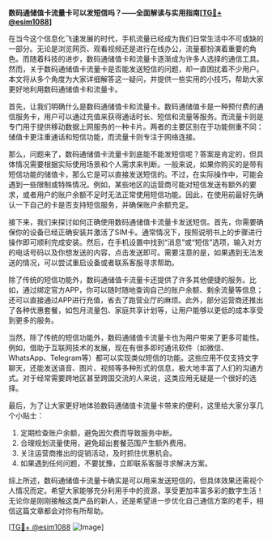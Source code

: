 **数码通储值卡流量卡可以发短信吗？——全面解读与实用指南[[TG💪+ @esim1088](https://t.me/s/esim1088)]**

在当今这个信息化飞速发展的时代，手机流量已经成为我们日常生活中不可或缺的一部分。无论是浏览网页、观看视频还是进行在线办公，流量都扮演着重要的角色。而随着科技的进步，数码通储值卡和流量卡逐渐成为许多人选择的通信工具。然而，关于数码通储值卡流量卡是否能发送短信的问题，却一直困扰着不少用户。本文将从多个角度为大家详细解答这一疑问，并提供一些实用的小技巧，帮助大家更好地利用数码通储值卡和流量卡。

首先，让我们明确什么是数码通储值卡和流量卡。数码通储值卡是一种预付费的通信服务卡，用户可以通过充值来获得通话时长、短信和流量等服务。而流量卡则是专门用于提供移动数据上网服务的一种卡片。两者的主要区别在于功能侧重不同：储值卡更注重通话和短信功能，而流量卡则专注于网络连接。

那么，问题来了，数码通储值卡流量卡到底能不能发短信呢？答案是肯定的，但具体情况需要根据实际使用场景和个人需求来判断。一般来说，如果你购买的是带有短信功能的储值卡，那么它是可以直接发送短信的。不过，在实际操作中，可能会遇到一些限制或特殊情况。例如，某些地区的运营商可能对短信发送有额外的要求，或者用户的账户余额不足时无法正常使用短信功能。因此，在使用前最好先确认一下自己的卡是否支持短信服务，并确保账户余额充足。

接下来，我们来探讨如何正确使用数码通储值卡流量卡发送短信。首先，你需要确保你的设备已经正确安装并激活了SIM卡。通常情况下，按照说明书上的步骤进行操作即可顺利完成安装。然后，在手机设置中找到“消息”或“短信”选项，输入对方的电话号码以及你想发送的内容，点击发送即可。需要注意的是，如果遇到无法发送的情况，可以尝试重启设备或者联系客服寻求帮助。

除了传统的短信功能外，数码通储值卡流量卡还提供了许多其他便捷的服务。比如，通过绑定官方APP，你可以随时随地查询自己的账户余额、剩余流量等信息；还可以直接通过APP进行充值，省去了跑营业厅的麻烦。此外，部分运营商还推出了各种优惠套餐，如包月流量包、家庭共享计划等，让用户能够以更低的成本享受到更多的服务。

当然，除了传统的短信功能外，数码通储值卡流量卡也为用户带来了更多可能性。例如，借助于互联网技术的发展，现在有很多即时通讯软件（如微信、WhatsApp、Telegram等）都可以实现类似短信的功能。这些应用不仅支持文字聊天，还能发送语音、图片、视频等多种形式的信息，极大地丰富了人们的沟通方式。对于经常需要跨地区甚至跨国交流的人来说，这类应用无疑是一个很好的选择。

最后，为了让大家更好地体验数码通储值卡流量卡带来的便利，这里给大家分享几个小贴士：
1. 定期检查账户余额，避免因欠费而导致服务中断。
2. 合理规划流量使用，避免超出套餐范围产生额外费用。
3. 关注运营商推出的促销活动，及时抓住优惠机会。
4. 如果遇到任何问题，不要犹豫，立即联系客服寻求解决方案。

综上所述，数码通储值卡流量卡确实是可以用来发送短信的，但具体效果还需视个人情况而定。希望大家能够充分利用手中的资源，享受更加丰富多彩的数字生活！无论你是刚刚接触这类产品的新人，还是希望进一步优化自己通信方案的老手，相信这篇文章都会对你有所帮助。

[[TG💪+ @esim1088](https://t.me/s/esim1088) ![Image](https://i.postimg.cc/4NQfJmqS/Snipaste-2025-05-13-00-14-12.png)]